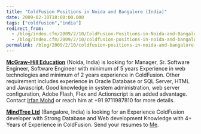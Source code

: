 ```yaml
---
title: "ColdFusion Positions in Noida and Bangalore (India)"
date: 2009-02-10T18:00:00.000
tags: ["coldfusion","india"]
redirect_from: 
  - /blog/index.cfm/2009/2/10/ColdFusion-Positions-in-Noida-and-Bangalore-India/
  - /blog/index.cfm/2009/2/10/coldfusion-positions-in-noida-and-bangalore-india/
permalink: /blog/2009/2/10/coldfusion-positions-in-noida-and-bangalore-india/
---
```

**[McGraw-Hill Education](http://www.mheducation.com/home/index.shtml "http://www.mheducation.com/home/index.shtml")** (Noida, India) is looking for Manager, Sr. Software Engineer, Software Engineer with minimum of 5 years Experience in web technologies and minimum of 2 years experience in ColdFusion. Other requirement includes experience in Oracle Database or SQL Server, HTML and Javascript. Good knowledge in system administration, web server configuration, Adobe Flash, Flex and Actionscript is an added advantage. Contact  [Irfan Mohd](mailto:Irfan_mohd@kellyIT.co.in "mailto:Irfan_mohd@kellyIT.co.in")  or reach him at +91 9711987810 for more details.  

**[MindTree Ltd](http://www.mindtree.com/ "http://www.mindtree.com/")**  (Bangalore, India) is looking for an Experience ColdFusion developer with Strong Database and Web development Knowledge with 4+ Years of Experience in ColdFusion. Send your resumes to  [Me](mailto:akbarsaitn.cfmx@gmail.com "mailto:akbarsaitn.cfmx@gmail.com").

